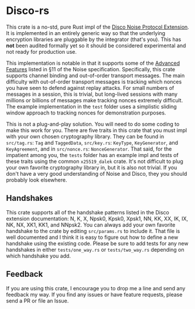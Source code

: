 # Disco-rs

This crate is a no-std, pure Rust impl of the [Disco Noise Protocol
Extension](https://discocrypto.com/). It is implemented in an entirely
generic way so that the underlying encryption libraries are pluggable by
the integrator (that's you). This has **not** been audited formally yet
so it should be considered experimental and not ready for production
use.

This implementation is notable in that it supports some of the [Advanced
Features](http://noiseprotocol.org/noise.html#advanced-features) listed
in §11 of the Noise specification. Specifically, this crate supports
channel binding and out-of-order transport messages. The main difficulty
with out-of-order transport messages is tracking which
nonces you have seen to defend against replay attacks. For small numbers
of messages in a session, this is trivial, but long-lived sessions with
many millions or billions of messages make tracking nonces extremely
difficult. The example implementation in the `test` folder uses a
simplistic sliding window approach to tracking nonces for demonstration
purposes.

This is not a plug-and-play solution. You will need to do some coding to
make this work for you. There are five traits in this crate that you
must impl with your own chosen cryptography library. They can be found
in `src/tag.rs`: `Tag` and `TaggedData`, `src/key.rs`: `KeyType`,
`KeyGenerator`, and `KeyAgreement`, and in `src/nonce.rs`:
`NonceGenerator`. That said, for the impatient among you, the `tests`
folder has an example impl and tests of these traits using the common
`x25519_dalek` crate. It's not difficult to plug your own favorite
cryptography library in, but it is also not trivial. If you don't have a
very good understanding of Noise and Disco, they you should probably
look elsewhere.

## Handshakes

This crate supports all of the handshake patterns listed in the Disco
extension documentation: N, K, X, Npsk0, Kpsk0, Xpsk1, NN, KK, XX, IK,
IX, NK, NX, XK1, KK1, and NNpsk2. You can always add your own favorite
handshake to the crate by editing `src/params.rs` to include it. That
file is well documented and I think it is easy to figure out how to
define a new handshake using the existing code. Please be sure to add
tests for any new handshakes in either `tests/one_way.rs` or
`tests/two_way.rs` depending on which handshake you add.

## Feedback

If you are using this crate, I encourage you to drop me a line and send
any feedback my way. If you find any issues or have feature requests,
please send a PR or file an Issue.
